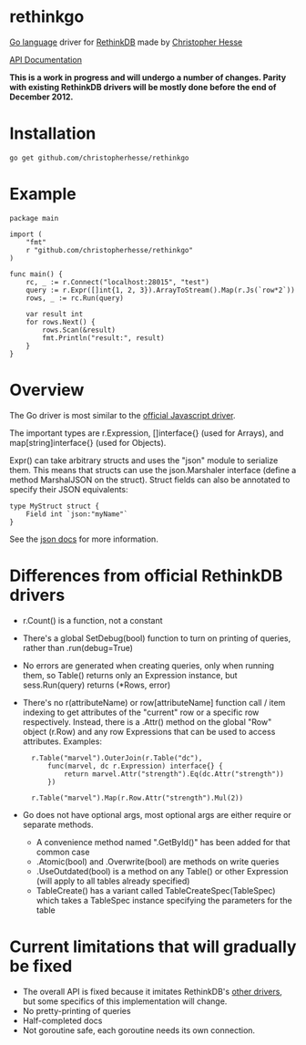rethinkgo
=========

[Go language](http://golang.org/) driver for [RethinkDB](http://www.rethinkdb.com/) made by [Christopher Hesse](http://www.christopherhesse.com/)

[API Documentation](http://godoc.org/github.com/christopherhesse/rethinkgo)

****This is a work in progress and will undergo a number of changes.  Parity with existing RethinkDB drivers will be mostly done before the end of December 2012.****

Installation
============

    go get github.com/christopherhesse/rethinkgo

Example
===================

    package main

    import (
        "fmt"
        r "github.com/christopherhesse/rethinkgo"
    )

    func main() {
        rc, _ := r.Connect("localhost:28015", "test")
        query := r.Expr([]int{1, 2, 3}).ArrayToStream().Map(r.Js(`row*2`))
        rows, _ := rc.Run(query)

        var result int
        for rows.Next() {
            rows.Scan(&result)
            fmt.Println("result:", result)
        }
    }


Overview
========

The Go driver is most similar to the [official Javascript driver](http://www.rethinkdb.com/api/#js).

The important types are r.Expression, []interface{} (used for Arrays), and map[string]interface{} (used for Objects).

Expr() can take arbitrary structs and uses the "json" module to serialize them.  This means that structs can use the json.Marshaler interface (define a method MarshalJSON on the struct).  Struct fields can also be annotated to specify their JSON equivalents:

    type MyStruct struct {
        Field int `json:"myName"`
    }

See the [json docs](http://golang.org/pkg/encoding/json/) for more information.


Differences from official RethinkDB drivers
===========================================

* r.Count() is a function, not a constant
* There's a global SetDebug(bool) function to turn on printing of queries, rather than .run(debug=True)
* No errors are generated when creating queries, only when running them, so Table() returns only an Expression instance, but sess.Run(query) returns (*Rows, error)
* There's no r(attributeName) or row[attributeName] function call / item indexing to get attributes of the "current" row or a specific row respectively.  Instead, there is a .Attr() method on the global "Row" object (r.Row) and any row Expressions that can be used to access attributes.  Examples:

        r.Table("marvel").OuterJoin(r.Table("dc"),
            func(marvel, dc r.Expression) interface{} {
                return marvel.Attr("strength").Eq(dc.Attr("strength"))
            })

        r.Table("marvel").Map(r.Row.Attr("strength").Mul(2))

* Go does not have optional args, most optional args are either require or separate methods.
    * A convenience method named ".GetById()" has been added for that common case
    * .Atomic(bool) and .Overwrite(bool) are methods on write queries
    * .UseOutdated(bool) is a method on any Table() or other Expression (will apply to all tables already specified)
    * TableCreate() has a variant called TableCreateSpec(TableSpec) which takes a TableSpec instance specifying the parameters for the table

Current limitations that will gradually be fixed
================================================

* The overall API is fixed because it imitates RethinkDB's [other drivers](http://www.rethinkdb.com/api/), but some specifics of this implementation will change.
* No pretty-printing of queries
* Half-completed docs
* Not goroutine safe, each goroutine needs its own connection.
